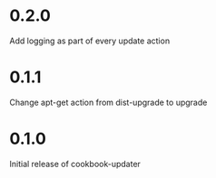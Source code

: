 # 0.2.0

Add logging as part of every update action

# 0.1.1

Change apt-get action from dist-upgrade to upgrade

# 0.1.0

Initial release of cookbook-updater
